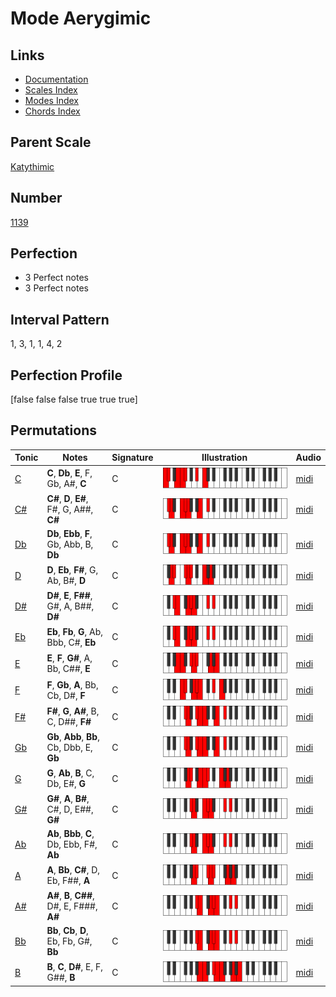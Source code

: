 # Mode Aerygimic

## Links

- [Documentation](index.md)
- [Scales Index](Scales.md)
- [Modes Index](Modes.md)
- [Chords Index](Chords.md)

## Parent Scale

[Katythimic](ScaleKatythimic.md)

## Number

[1139](https://ianring.com/musictheory/scales/1139)

## Perfection

- 3 Perfect notes
- 3 Perfect notes

## Interval Pattern

1, 3, 1, 1, 4, 2

## Perfection Profile

[false false false true true true]

## Permutations

| Tonic | Notes | Signature | Illustration | Audio |
|-------|-------|-----------|--------------|-------|
| [C](ModeCNaturalAerygimic.md) | **C**, **Db**, **E**, F, Gb, A#, **C** | C | ![CNaturalAerygimic](ModeCNaturalAerygimic.png) | [midi](https://github.com/edipermadi/music/blob/main/docs/ModeCNaturalAerygimic.mid?raw=true) |
| [C#](ModeCSharpAerygimic.md) | **C#**, **D**, **E#**, F#, G, A##, **C#** | C | ![CSharpAerygimic](ModeCSharpAerygimic.png) | [midi](https://github.com/edipermadi/music/blob/main/docs/ModeCSharpAerygimic.mid?raw=true) |
| [Db](ModeDFlatAerygimic.md) | **Db**, **Ebb**, **F**, Gb, Abb, B, **Db** | C | ![DFlatAerygimic](ModeDFlatAerygimic.png) | [midi](https://github.com/edipermadi/music/blob/main/docs/ModeDFlatAerygimic.mid?raw=true) |
| [D](ModeDNaturalAerygimic.md) | **D**, **Eb**, **F#**, G, Ab, B#, **D** | C | ![DNaturalAerygimic](ModeDNaturalAerygimic.png) | [midi](https://github.com/edipermadi/music/blob/main/docs/ModeDNaturalAerygimic.mid?raw=true) |
| [D#](ModeDSharpAerygimic.md) | **D#**, **E**, **F##**, G#, A, B##, **D#** | C | ![DSharpAerygimic](ModeDSharpAerygimic.png) | [midi](https://github.com/edipermadi/music/blob/main/docs/ModeDSharpAerygimic.mid?raw=true) |
| [Eb](ModeEFlatAerygimic.md) | **Eb**, **Fb**, **G**, Ab, Bbb, C#, **Eb** | C | ![EFlatAerygimic](ModeEFlatAerygimic.png) | [midi](https://github.com/edipermadi/music/blob/main/docs/ModeEFlatAerygimic.mid?raw=true) |
| [E](ModeENaturalAerygimic.md) | **E**, **F**, **G#**, A, Bb, C##, **E** | C | ![ENaturalAerygimic](ModeENaturalAerygimic.png) | [midi](https://github.com/edipermadi/music/blob/main/docs/ModeENaturalAerygimic.mid?raw=true) |
| [F](ModeFNaturalAerygimic.md) | **F**, **Gb**, **A**, Bb, Cb, D#, **F** | C | ![FNaturalAerygimic](ModeFNaturalAerygimic.png) | [midi](https://github.com/edipermadi/music/blob/main/docs/ModeFNaturalAerygimic.mid?raw=true) |
| [F#](ModeFSharpAerygimic.md) | **F#**, **G**, **A#**, B, C, D##, **F#** | C | ![FSharpAerygimic](ModeFSharpAerygimic.png) | [midi](https://github.com/edipermadi/music/blob/main/docs/ModeFSharpAerygimic.mid?raw=true) |
| [Gb](ModeGFlatAerygimic.md) | **Gb**, **Abb**, **Bb**, Cb, Dbb, E, **Gb** | C | ![GFlatAerygimic](ModeGFlatAerygimic.png) | [midi](https://github.com/edipermadi/music/blob/main/docs/ModeGFlatAerygimic.mid?raw=true) |
| [G](ModeGNaturalAerygimic.md) | **G**, **Ab**, **B**, C, Db, E#, **G** | C | ![GNaturalAerygimic](ModeGNaturalAerygimic.png) | [midi](https://github.com/edipermadi/music/blob/main/docs/ModeGNaturalAerygimic.mid?raw=true) |
| [G#](ModeGSharpAerygimic.md) | **G#**, **A**, **B#**, C#, D, E##, **G#** | C | ![GSharpAerygimic](ModeGSharpAerygimic.png) | [midi](https://github.com/edipermadi/music/blob/main/docs/ModeGSharpAerygimic.mid?raw=true) |
| [Ab](ModeAFlatAerygimic.md) | **Ab**, **Bbb**, **C**, Db, Ebb, F#, **Ab** | C | ![AFlatAerygimic](ModeAFlatAerygimic.png) | [midi](https://github.com/edipermadi/music/blob/main/docs/ModeAFlatAerygimic.mid?raw=true) |
| [A](ModeANaturalAerygimic.md) | **A**, **Bb**, **C#**, D, Eb, F##, **A** | C | ![ANaturalAerygimic](ModeANaturalAerygimic.png) | [midi](https://github.com/edipermadi/music/blob/main/docs/ModeANaturalAerygimic.mid?raw=true) |
| [A#](ModeASharpAerygimic.md) | **A#**, **B**, **C##**, D#, E, F###, **A#** | C | ![ASharpAerygimic](ModeASharpAerygimic.png) | [midi](https://github.com/edipermadi/music/blob/main/docs/ModeASharpAerygimic.mid?raw=true) |
| [Bb](ModeBFlatAerygimic.md) | **Bb**, **Cb**, **D**, Eb, Fb, G#, **Bb** | C | ![BFlatAerygimic](ModeBFlatAerygimic.png) | [midi](https://github.com/edipermadi/music/blob/main/docs/ModeBFlatAerygimic.mid?raw=true) |
| [B](ModeBNaturalAerygimic.md) | **B**, **C**, **D#**, E, F, G##, **B** | C | ![BNaturalAerygimic](ModeBNaturalAerygimic.png) | [midi](https://github.com/edipermadi/music/blob/main/docs/ModeBNaturalAerygimic.mid?raw=true) |
